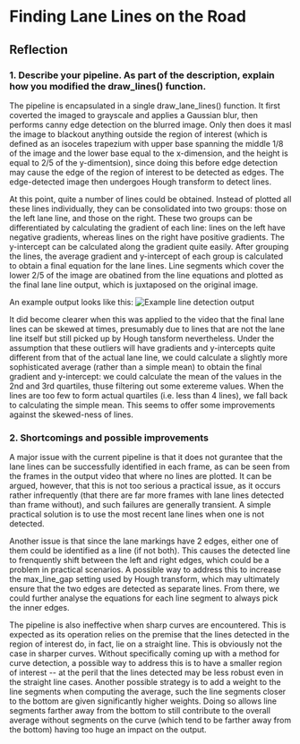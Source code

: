 # **Finding Lane Lines on the Road** 

[//]: # (Image References)

[image1]: ./test_images_output/solidWhiteRight.jpg "Example line detection output"

## Reflection

### 1. Describe your pipeline. As part of the description, explain how you modified the draw_lines() function.

The pipeline is encapsulated in a single draw_lane_lines() function. It first coverted the imaged to grayscale and applies a Gaussian blur, then performs canny edge detection on the blurred image. Only then does it masl the image to blackout anything outside the region of interest (which is defined as an isoceles trapezium with upper base spanning the middle 1/8 of the image and the lower base equal to the x-dimension, and the height is equal to 2/5 of the y-dimentsion), since doing this before edge detection may cause the edge of the region of interest to be detected as edges. The edge-detected image then undergoes Hough transform to detect lines. 

At this point, quite a number of lines could be obtained. Instead of plotted all these lines individually, they can be consolidated into two groups: those on the left lane line, and those on the right. These two groups can be differentiated by calculating the gradient of each line: lines on the left  have negative gradients, whereas lines on the right  have positive gradients. The y-intercept can be calculated along the gradient quite easily. After grouping the lines, the average gradient and y-intercept of each group is calculated to obtain a final equation for the lane lines. Line segments which cover the lower 2/5 of the image are obatined from the line equations and plotted as the final lane line output, which is juxtaposed on the original image.

An example output looks like this: 
![Example line detection output][image1]

It did become clearer when this was applied to the video that the final lane lines can be skewed at times, presumably due to lines that are not the lane line itself but still picked up by Hough tansform nevertheless. Under the assumption that these outliers will have gradients and y-intercepts quite different from that of the actual lane line, we could calculate a slightly more sophisticated average (rather than a simple mean) to obtain the final gradient and y-intercept: we could calculate the mean of the values in the 2nd and 3rd quartiles, thuse filtering out some extereme values. When the lines are too few to form actual quartiles (i.e. less than 4 lines), we fall back to calculating the simple mean. This seems to offer some improvements against the skewed-ness of lines.

### 2. Shortcomings and possible improvements

A major issue with the current pipeline is that it does not gurantee that the lane lines can be successfully identified in each frame, as can be seen from the frames in the output video that where no lines are plotted. It can be argued, however, that this is not too serious a practical issue, as it occurs rather infrequently (that there are far more frames with lane lines detected than frame without), and such failures are generally transient. A simple practical solution is to use the most recent lane lines when one is not detected.

Another issue is that since the lane markings have 2 edges, either one of them could be identified as a line (if not both). This causes the detected line to frenquently shift between the left and right edges, which could be a problem in practical scenarios. A possible way to address this to increase the max_line_gap setting used by Hough transform, which may ultimately ensure that the two edges are detected as separate lines. From there, we could further analyse the equations for each line segment to always pick the inner edges. 

The pipeline is also ineffective when sharp curves are encountered. This is expected as its operation relies on the premise that the lines detected in the region of interest do, in fact, lie on a straight line. This is obviously not the case in sharper curves. Without specifically coming up with a method for curve detection, a possible way to address this is to have a smaller region of interest -- at the peril that the lines detected may be less robust even in the straight line cases. Another possible strategy is to add a weight to the line segments when computing the average, such the line segments closer to the bottom are given significantly higher weights. Doing so allows line segments farther away from the bottom to still contribute to the overall average without segments on the curve (which tend to be farther away from the bottom) having too huge an impact on the output. 
